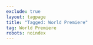 ```yaml
---
exclude: true
layout: tagpage
title: "Tagged: World Premiere"
tag: World Premiere
robots: noindex
---
```

